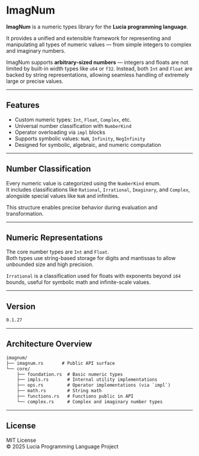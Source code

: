 # ImagNum

**ImagNum** is a numeric types library for the **Lucia programming language**.

It provides a unified and extensible framework for representing and manipulating all types of numeric values — from simple integers to complex and imaginary numbers.

ImagNum supports **arbitrary-sized numbers** — integers and floats are not limited by built-in width types like `u64` or `f32`. Instead, both `Int` and `Float` are backed by string representations, allowing seamless handling of extremely large or precise values.

---

## Features

- Custom numeric types: `Int`, `Float`, `Complex`, etc.
- Universal number classification with `NumberKind`
- Operator overloading via `impl` blocks
- Supports symbolic values: `NaN`, `Infinity`, `NegInfinity`
- Designed for symbolic, algebraic, and numeric computation

---

## Number Classification

Every numeric value is categorized using the `NumberKind` enum.  
It includes classifications like `Rational`, `Irrational`, `Imaginary`, and `Complex`, alongside special values like `NaN` and infinities.

This structure enables precise behavior during evaluation and transformation.

---

## Numeric Representations

The core number types are `Int` and `Float`.  
Both types use string-based storage for digits and mantissas to allow unbounded size and high precision.

`Irrational` is a classification used for floats with exponents beyond `i64` bounds, useful for symbolic math and infinite-scale values.

---

## Version

```txt
0.1.27
```

---

## Architecture Overview

```txt
imagnum/
├── imagnum.rs       # Public API surface
└── core/
    ├── foundation.rs  # Basic numeric types
    ├── impls.rs       # Internal utility implementations
    ├── ops.rs         # Operator implementations (via `impl`)
    ├── math.rs        # String math
    ├── functions.rs   # Functions public in API
    └── complex.rs     # Complex and imaginary number types
```

---

## License

MIT License  
© 2025 Lucia Programming Language Project

